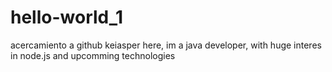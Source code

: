 # hello-world_1
acercamiento a github
keiasper here, im a java developer, with huge interes in node.js and upcomming technologies
